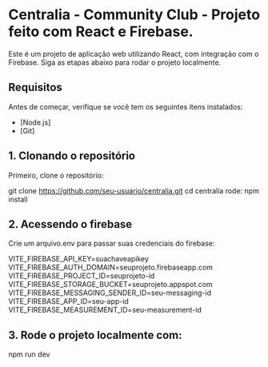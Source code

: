 # Centralia - Community Club - Projeto feito com React e Firebase.

Este é um projeto de aplicação web utilizando React, com integração com o Firebase. Siga as etapas abaixo para rodar o projeto localmente.

## Requisitos

Antes de começar, verifique se você tem os seguintes itens instalados:

- [Node.js]
- [Git]

## 1. Clonando o repositório

Primeiro, clone o repositório:

git clone https://github.com/seu-usuario/centralia.git
cd centralia
rode: 
npm install

## 2. Acessendo o firebase

Crie um arquivo.env para passar suas credenciais do firebase:

VITE_FIREBASE_API_KEY=suachaveapikey
VITE_FIREBASE_AUTH_DOMAIN=seuprojeto.firebaseapp.com
VITE_FIREBASE_PROJECT_ID=seuprojeto-id
VITE_FIREBASE_STORAGE_BUCKET=seuprojeto.appspot.com
VITE_FIREBASE_MESSAGING_SENDER_ID=seu-messaging-id
VITE_FIREBASE_APP_ID=seu-app-id
VITE_FIREBASE_MEASUREMENT_ID=seu-measurement-id

## 3. Rode o projeto localmente com:
npm run dev
